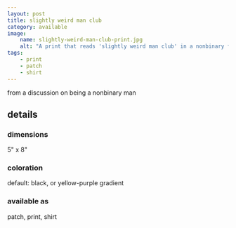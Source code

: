 ```yaml
---
layout: post
title: slightly weird man club
category: available
image: 
    name: slightly-weird-man-club-print.jpg
    alt: "A print that reads 'slightly weird man club' in a nonbinary flag colored gradient"
tags:
    - print
    - patch
    - shirt
---
```


from a discussion on being a nonbinary man

## details

### dimensions

5" x 8"

### coloration

default: black, or yellow-purple gradient

### available as

patch, print, shirt